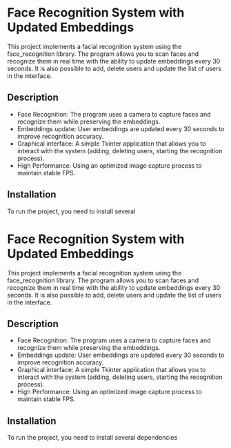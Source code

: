 # Face Recognition System with Updated Embeddings

This project implements a facial recognition system using the face_recognition library. The program allows you to scan faces and recognize them in real time with the ability to update embeddings every 30 seconds. It is also possible to add, delete users and update the list of users in the interface.

## Description

- Face Recognition: The program uses a camera to capture faces and recognize them while preserving the embeddings.
- Embeddings update: User embeddings are updated every 30 seconds to improve recognition accuracy.
- Graphical interface: A simple Tkinter application that allows you to interact with the system (adding, deleting users, starting the recognition process).
- High Performance: Using an optimized image capture process to maintain stable FPS.

## Installation

To run the project, you need to install several


# Face Recognition System with Updated Embeddings

This project implements a facial recognition system using the face_recognition library. The program allows you to scan faces and recognize them in real time with the ability to update embeddings every 30 seconds. It is also possible to add, delete users and update the list of users in the interface.

## Description

- Face Recognition: The program uses a camera to capture faces and recognize them while preserving the embeddings.
- Embeddings update: User embeddings are updated every 30 seconds to improve recognition accuracy.
- Graphical interface: A simple Tkinter application that allows you to interact with the system (adding, deleting users, starting the recognition process).
- High Performance: Using an optimized image capture process to maintain stable FPS.

## Installation

To run the project, you need to install several dependencies
